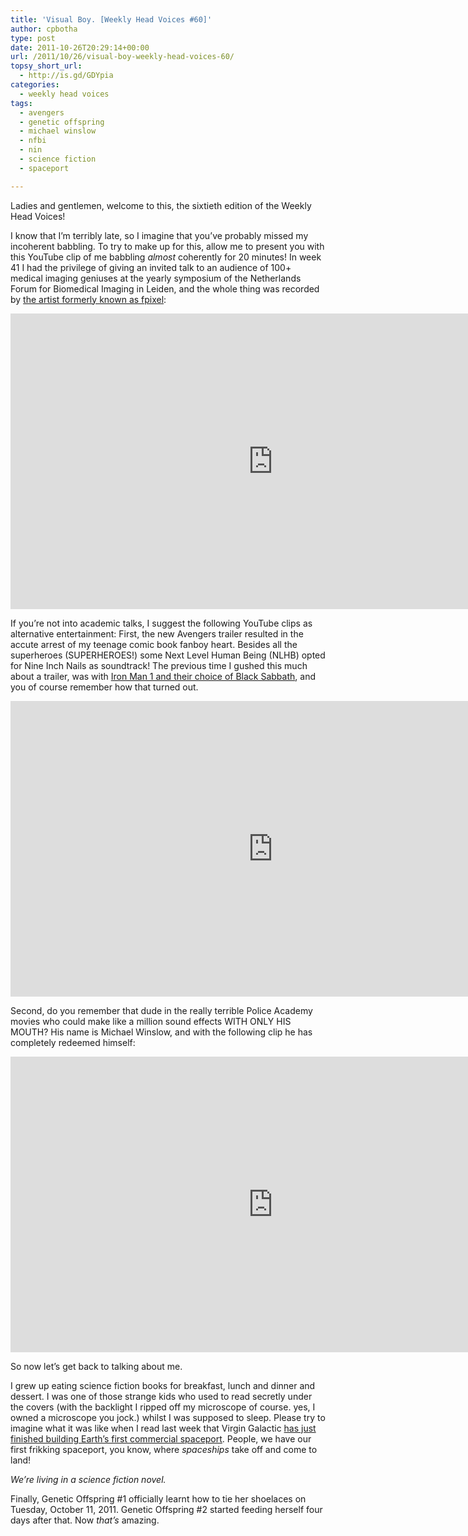 ```yaml
---
title: 'Visual Boy. [Weekly Head Voices #60]'
author: cpbotha
type: post
date: 2011-10-26T20:29:14+00:00
url: /2011/10/26/visual-boy-weekly-head-voices-60/
topsy_short_url:
  - http://is.gd/GDYpia
categories:
  - weekly head voices
tags:
  - avengers
  - genetic offspring
  - michael winslow
  - nfbi
  - nin
  - science fiction
  - spaceport

---
```

Ladies and gentlemen, welcome to this, the sixtieth edition of the Weekly Head Voices!

I know that I’m terribly late, so I imagine that you’ve probably missed my incoherent babbling. To try to make up for this, allow me to present you with this YouTube clip of me babbling _almost_ coherently for 20 minutes! In week 41 I had the privilege of giving an invited talk to an audience of 100+ medical imaging geniuses at the yearly symposium of the Netherlands Forum for Biomedical Imaging in Leiden, and the whole thing was recorded by [the artist formerly known as fpixel][1]:

<div class="jetpack-video-wrapper">
<span class="embed-youtube" style="text-align:center; display: block;"><iframe allowfullscreen="true" class="youtube-player" height="473" src="https://www.youtube.com/embed/EGhifBSyZHU?version=3&amp;rel=1&amp;fs=1&amp;autohide=2&amp;showsearch=0&amp;showinfo=1&amp;iv_load_policy=1&amp;wmode=transparent" style="border:0;" type="text/html" width="840"></iframe></span>
</div>

If you’re not into academic talks, I suggest the following YouTube clips as alternative entertainment: First, the new Avengers trailer resulted in the accute arrest of my teenage comic book fanboy heart. Besides all the superheroes (SUPERHEROES!) some Next Level Human Being (NLHB) opted for Nine Inch Nails as soundtrack! The previous time I gushed this much about a trailer, was with [Iron Man 1 and their choice of Black Sabbath][2], and you of course remember how that turned out.

<div class="jetpack-video-wrapper">
<span class="embed-youtube" style="text-align:center; display: block;"><iframe allowfullscreen="true" class="youtube-player" height="473" src="https://www.youtube.com/embed/E9cuGZJ9DP0?version=3&amp;rel=1&amp;fs=1&amp;autohide=2&amp;showsearch=0&amp;showinfo=1&amp;iv_load_policy=1&amp;wmode=transparent" style="border:0;" type="text/html" width="840"></iframe></span>
</div>

Second, do you remember that dude in the really terrible Police Academy movies who could make like a million sound effects WITH ONLY HIS MOUTH? His name is Michael Winslow, and with the following clip he has completely redeemed himself:

<div class="jetpack-video-wrapper">
<span class="embed-youtube" style="text-align:center; display: block;"><iframe allowfullscreen="true" class="youtube-player" height="473" src="https://www.youtube.com/embed/QxcCC2g1Ke0?version=3&amp;rel=1&amp;fs=1&amp;autohide=2&amp;showsearch=0&amp;showinfo=1&amp;iv_load_policy=1&amp;wmode=transparent" style="border:0;" type="text/html" width="840"></iframe></span>
</div>

So now let’s get back to talking about me.

I grew up eating science fiction books for breakfast, lunch and dinner and dessert. I was one of those strange kids who used to read secretly under the covers (with the backlight I ripped off my microscope of course. yes, I owned a microscope you jock.) whilst I was supposed to sleep. Please try to imagine what it was like when I read last week that Virgin Galactic [has just finished building Earth’s first commercial spaceport][3]. People, we have our first frikking spaceport, you know, where _spaceships_ take off and come to land!

_We’re living in a science fiction novel._

Finally, Genetic Offspring #1 officially learnt how to tie her shoelaces on Tuesday, October 11, 2011. Genetic Offspring #2 started feeding herself four days after that. Now _that’s_ amazing.

 [1]: http://francoismalan.com/ "the artist formerly known as fpixel"
 [2]: /2008/01/02/iron-man-i-love-you/ "my previous gush post about a movie with cool soundtrack"
 [3]: http://www.theatlanticwire.com/technology/2011/10/virgin-galactics-spaceport-out-of-this-world/43772/ "virgin galactic builds commercial spaceport"
